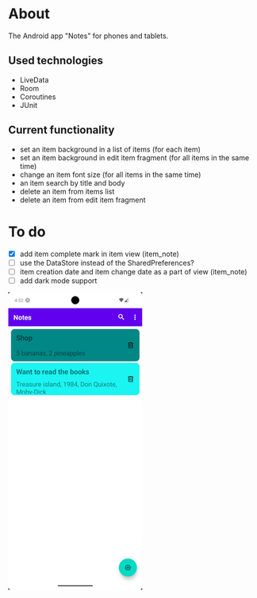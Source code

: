 # About

The Android app "Notes" for phones and tablets.

## Used technologies

- LiveData
- Room
- Coroutines
- JUnit

## Current functionality

- set an item background in a list of items (for each item)
- set an item background in edit item fragment (for all items in the same time)
- change an item font size (for all items in the same time)
- an item search by title and body
- delete an item from items list
- delete an item from edit item fragment

# To do
- [x] add item complete mark in item view (item_note)
- [ ] use the DataStore instead of the SharedPreferences?
- [ ] item creation date and item change date as a part of view (item_note)
- [ ] add dark mode support

![Detail View](/doc/mainview.png)